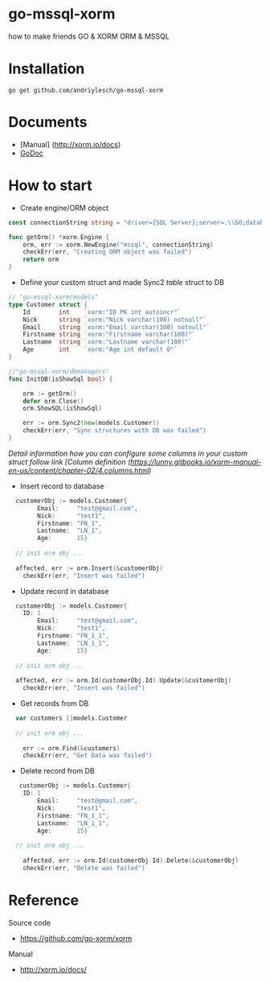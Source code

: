 # go-mssql-xorm
how to make friends GO &amp; XORM ORM &amp; MSSQL

# Installation

    go get github.com/andriylesch/go-mssql-xorm
    
# Documents

* [Manual] (http://xorm.io/docs)
* [GoDoc](http://godoc.org/github.com/go-xorm/xorm)

# How to start

* Create engine/ORM object

```Go
const connectionString string = "driver={SQL Server};server=.\\GO;database=LocalDb;user id=####;password=####;"

func getOrm() *xorm.Engine {
	orm, err := xorm.NewEngine("mssql", connectionString)
	checkErr(err, "Creating ORM object was failed")
	return orm
}
```
* Define your custom struct and made Sync2 *table* struct to DB

```Go
// "go-mssql-xorm/models"
type Customer struct {
	Id        int    `xorm:"ID PK int autoincr"`
	Nick      string `xorm:"Nick varchar(100) notnull"`
	Email     string `xorm:"Email varchar(100) notnull"`
	Firstname string `xorm:"Firstname varchar(100)"`
	Lastname  string `xorm:"Lastname varchar(100)"`
	Age       int    `xorm:"Age int default 0"`
}

//"go-mssql-xorm/dbmanagers"
func InitDB(isShowSql bool) {

	orm := getOrm()
	defer orm.Close()
	orm.ShowSQL(isShowSql)

	err := orm.Sync2(new(models.Customer))
	checkErr(err, "Sync structures with DB was failed")
}

```
*Detail information how you can configure some columns in your custom struct follow link [Column definition (https://lunny.gitbooks.io/xorm-manual-en-us/content/chapter-02/4.columns.html)*

* Insert record to database

```Go
  customerObj := models.Customer{
		Email:     "test@gmail.com",
		Nick:      "test1",
		Firstname: "FN_1",
		Lastname:  "LN_1",
		Age:       15}
  
  // init orm obj ...  
  
  affected, err := orm.Insert(&customerObj)
	checkErr(err, "Insert was failed")
```

* Update record in database
```Go
  customerObj := models.Customer{
    ID: 1
		Email:     "test@gmail.com",
		Nick:      "test1",
		Firstname: "FN_1_1",
		Lastname:  "LN_1_1",
		Age:       15}
    
  // init orm obj ...
   
  affected, err := orm.Id(customerObj.Id).Update(&customerObj)
	checkErr(err, "Insert was failed")
```

* Get records from DB
```Go
  var customers []models.Customer
  
  // init orm obj ...
  
	err := orm.Find(&customers)
	checkErr(err, "Get Data was failed")
```

* Delete record from DB
```Go
   customerObj := models.Customer{
    ID: 1
		Email:     "test@gmail.com",
		Nick:      "test1",
		Firstname: "FN_1_1",
		Lastname:  "LN_1_1",
		Age:       15}
  
  // init orm obj ...
  
	affected, err := orm.Id(customerObj.Id).Delete(&customerObj)
	checkErr(err, "Delete was failed")
```

# Reference

Source code
- https://github.com/go-xorm/xorm

Manual
- http://xorm.io/docs/ 








